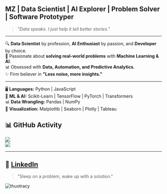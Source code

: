 ## MZ | Data Scientist | AI Explorer | Problem Solver | Software Prototyper

> _"Data speaks. I just help it tell better stories."_
---

🔍 **Data Scientist** by profession, **AI Enthusiast** by passion, and **Developer** by choice.  
🧠 Passionate about **solving real-world problems** with **Machine Learning & AI**.  
📊 Obsessed with **Data, Automation, and Predictive Analytics**.  
✨ Firm believer in **"Less noise, more insights."**  

---
🖥️ **Languages:** Python | JavaScript  
🤖 **ML & AI:** Scikit-Learn | TensorFlow | PyTorch | Transformers  
📊 **Data Wrangling:** Pandas | NumPy  
📡 **Visualization:** Matplotlib | Seaborn | Plotly | Tableau  

## 📊 GitHub Activity

![](https://github-readme-stats.vercel.app/api?username=mzscripts&theme=calm_pink&hide_border=false&include_all_commits=true&count_private=true)<br/>
![](https://nirzak-streak-stats.vercel.app/?user=mdzaid1299&theme=calm_pink&hide_border=false)<br/>

---
💼 [LinkedIn](https://www.linkedin.com/in/mdzaiduiux)
---

> "Sleep on a problem, wake up with a solution."

<p align="left"> <img src="https://komarev.com/ghpvc/?username=mdzaid1299&label=Profile%20views&color=0e75b6&style=flat" alt="thuotracy" " /> </p>


